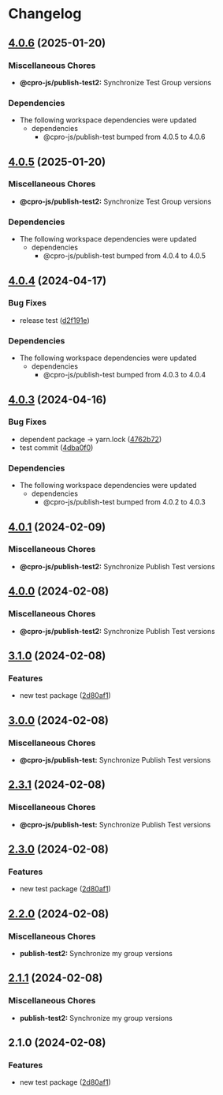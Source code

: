 # Changelog

## [4.0.6](https://github.com/cpro-js/workspace-test/compare/@cpro-js/publish-test2-v4.0.5...@cpro-js/publish-test2-v4.0.6) (2025-01-20)


### Miscellaneous Chores

* **@cpro-js/publish-test2:** Synchronize Test Group versions


### Dependencies

* The following workspace dependencies were updated
  * dependencies
    * @cpro-js/publish-test bumped from 4.0.5 to 4.0.6

## [4.0.5](https://github.com/cpro-js/workspace-test/compare/@cpro-js/publish-test2-v4.0.4...@cpro-js/publish-test2-v4.0.5) (2025-01-20)


### Miscellaneous Chores

* **@cpro-js/publish-test2:** Synchronize Test Group versions


### Dependencies

* The following workspace dependencies were updated
  * dependencies
    * @cpro-js/publish-test bumped from 4.0.4 to 4.0.5

## [4.0.4](https://github.com/cpro-js/workspace-test/compare/@cpro-js/publish-test2-v4.0.3...@cpro-js/publish-test2-v4.0.4) (2024-04-17)


### Bug Fixes

* release test ([d2f191e](https://github.com/cpro-js/workspace-test/commit/d2f191e70a41b653599b55126da237cfe2fb88cc))


### Dependencies

* The following workspace dependencies were updated
  * dependencies
    * @cpro-js/publish-test bumped from 4.0.3 to 4.0.4

## [4.0.3](https://github.com/cpro-js/workspace-test/compare/@cpro-js/publish-test2-v4.0.1...@cpro-js/publish-test2-v4.0.3) (2024-04-16)


### Bug Fixes

* dependent package -&gt; yarn.lock ([4762b72](https://github.com/cpro-js/workspace-test/commit/4762b727c9f7ddd6386ca7206c44be973ce33244))
* test commit ([4dba0f0](https://github.com/cpro-js/workspace-test/commit/4dba0f0338fd9341d95efd10849ba526899c937d))


### Dependencies

* The following workspace dependencies were updated
  * dependencies
    * @cpro-js/publish-test bumped from 4.0.2 to 4.0.3

## [4.0.1](https://github.com/cpro-js/workspace-test/compare/@cpro-js/publish-test2-v4.0.0...@cpro-js/publish-test2-v4.0.1) (2024-02-09)


### Miscellaneous Chores

* **@cpro-js/publish-test2:** Synchronize Publish Test versions

## [4.0.0](https://github.com/cpro-js/workspace-test/compare/@cpro-js/publish-test2-v3.1.0...@cpro-js/publish-test2-v4.0.0) (2024-02-08)


### Miscellaneous Chores

* **@cpro-js/publish-test2:** Synchronize Publish Test versions

## [3.1.0](https://github.com/cpro-js/workspace-test/compare/@cpro-js/publish-test2-v3.0.0...@cpro-js/publish-test2-v3.1.0) (2024-02-08)


### Features

* new test package ([2d80af1](https://github.com/cpro-js/workspace-test/commit/2d80af141d5122fb2e18581af4523aced2255af1))

## [3.0.0](https://github.com/cpro-js/workspace-test/compare/@cpro-js/publish-test-v2.3.1...@cpro-js/publish-test-v3.0.0) (2024-02-08)


### Miscellaneous Chores

* **@cpro-js/publish-test:** Synchronize Publish Test versions

## [2.3.1](https://github.com/cpro-js/workspace-test/compare/@cpro-js/publish-test-v2.3.0...@cpro-js/publish-test-v2.3.1) (2024-02-08)


### Miscellaneous Chores

* **@cpro-js/publish-test:** Synchronize Publish Test versions

## [2.3.0](https://github.com/cpro-js/workspace-test/compare/@cpro-js/publish-test-v2.2.0...@cpro-js/publish-test-v2.3.0) (2024-02-08)


### Features

* new test package ([2d80af1](https://github.com/cpro-js/workspace-test/commit/2d80af141d5122fb2e18581af4523aced2255af1))

## [2.2.0](https://github.com/cpro-js/workspace-test/compare/publish-test2-v2.1.1...publish-test2-v2.2.0) (2024-02-08)


### Miscellaneous Chores

* **publish-test2:** Synchronize my group versions

## [2.1.1](https://github.com/cpro-js/workspace-test/compare/publish-test2-v2.1.0...publish-test2-v2.1.1) (2024-02-08)


### Miscellaneous Chores

* **publish-test2:** Synchronize my group versions

## 2.1.0 (2024-02-08)


### Features

* new test package ([2d80af1](https://github.com/cpro-js/workspace-test/commit/2d80af141d5122fb2e18581af4523aced2255af1))
